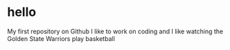 # hello
My first repository on Github
I like to work on coding and I like watching the Golden State Warriors play basketball
